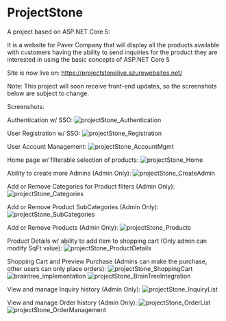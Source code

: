 # ProjectStone
A project based on ASP.NET Core 5:

It is a website for Paver Company that will display all the products available with customers having the ability to send inquiries for the product they are interested in using the basic concepts of ASP.NET Core 5

Site is now live on: https://projectstonelive.azurewebsites.net/

Note: This project will soon receive front-end updates, so the screenshots below are subject to change.

Screenshots:

Authentication w/ SSO:
![projectStone_Authentication](https://user-images.githubusercontent.com/4268536/131423713-ad8d3133-f6df-4542-bdee-68786acd3350.PNG)

User Registration w/ SSO:
![projectStone_Registration](https://user-images.githubusercontent.com/4268536/132275984-05109d73-433c-4017-ac7e-93bf24f9790e.PNG)

User Account Management:
![projectStone_AccountMgmt](https://user-images.githubusercontent.com/4268536/131423711-31092646-dd22-4999-935d-016c69787e8c.PNG)

Home page w/ filterable selection of products:
![projectStone_Home](https://user-images.githubusercontent.com/4268536/131757584-438e637a-892e-430c-b86d-63fe0b7620c2.PNG)

Ability to create more Admins (Admin Only):
![projectStone_CreateAdmin](https://user-images.githubusercontent.com/4268536/132275475-8bf94268-af64-45e4-be01-d0ac13ca7764.PNG)

Add or Remove Categories for Product filters (Admin Only):
![projectStone_Categories](https://user-images.githubusercontent.com/4268536/131423715-c44253d9-7322-4eeb-81b2-04f65f0e9366.PNG)

Add or Remove Product SubCategories (Admin Only):
![projectStone_SubCategories](https://user-images.githubusercontent.com/4268536/131423729-a8a83183-1dce-4541-b170-5064706db8e8.PNG)

Add or Remove Products (Admin Only):
![projectStone_Products](https://user-images.githubusercontent.com/4268536/131423723-f1ba4a23-36e7-4e74-b916-7735c63ab5c1.PNG)

Product Details w/ ability to add item to shopping cart (Only admin can modify SqFt value):
![projectStone_ProductDetails](https://user-images.githubusercontent.com/4268536/131757821-2a74c347-c753-440a-ad67-afdb72779695.PNG)

Shopping Cart and Preview Purchase (Admins can make the purchase, other users can only place orders):
![projectStone_ShoppingCart](https://user-images.githubusercontent.com/4268536/131757865-83cdbc07-7171-4357-8141-84cf18678bd7.PNG)
![braintree_implementation](https://user-images.githubusercontent.com/4268536/131423710-504da6d9-24bd-4445-b363-751935b29c45.PNG)
![projectStone_BrainTreeIntegration](https://user-images.githubusercontent.com/4268536/131423714-fd8c906c-4fef-40b3-b32f-fa52730e5b80.PNG)

View and manage Inquiry history (Admin Only):
![projectStone_InquiryList](https://user-images.githubusercontent.com/4268536/131423720-35692737-c5de-4bec-a0f5-349e33c4dbb5.PNG)

View and manage Order history (Admin Only):
![projectStone_OrderList](https://user-images.githubusercontent.com/4268536/131930382-d7dfd41a-4f58-4467-9ff8-bd05248f80c7.PNG)
![projectStone_OrderManagement](https://user-images.githubusercontent.com/4268536/132276206-fa32632f-9648-4e7a-b2f7-a4a493ef0048.PNG)
